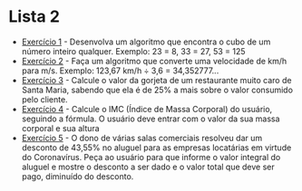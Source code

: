# Lista 2
* [Exercício 1](Cubo_de_um_numero.c) - Desenvolva um algoritmo que encontra o cubo de um número inteiro qualquer.
Exemplo: 23 = 8, 33 = 27, 53 = 125
* [Exercício 2](kmh_for_ms.c) - Faça um algoritmo que converte uma velocidade de km/h para m/s.
Exemplo: 123,67 km/h ÷ 3,6 = 34,352777...
* [Exercício 3](gorjeta.c) - Calcule o valor da gorjeta de um restaurante muito caro de Santa Maria, sabendo que
ela é de 25% a mais sobre o valor consumido pelo cliente.
* [Exercício 4](IMC.c) - Calcule o IMC (Índice de Massa Corporal) do usuário, seguindo a fórmula. O usuário
deve entrar com o valor da sua massa corporal e sua altura
* [Exercício 5](Desconto.c) - O dono de várias salas comerciais resolveu dar um desconto de 43,55% no aluguel
para as empresas locatárias em virtude do Coronavírus. Peça ao usuário para que informe o
valor integral do aluguel e mostre o desconto a ser dado e o valor total que deve ser pago,
diminuído do desconto.

